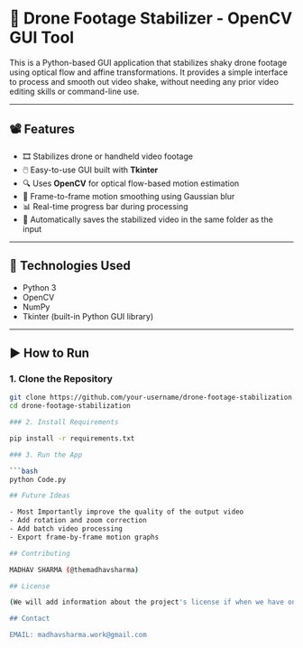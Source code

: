 # 🎥 Drone Footage Stabilizer - OpenCV GUI Tool

This is a Python-based GUI application that stabilizes shaky drone footage using optical flow and affine transformations. It provides a simple interface to process and smooth out video shake, without needing any prior video editing skills or command-line use.

---

## 📽️ Features

- 🎞️ Stabilizes drone or handheld video footage
- 🖱️ Easy-to-use GUI built with **Tkinter**
- 🔍 Uses **OpenCV** for optical flow-based motion estimation
- 🔧 Frame-to-frame motion smoothing using Gaussian blur
- 📊 Real-time progress bar during processing
- 💾 Automatically saves the stabilized video in the same folder as the input

---

## 🔧 Technologies Used

- Python 3
- OpenCV
- NumPy
- Tkinter (built-in Python GUI library)

---

## ▶️ How to Run

### 1. Clone the Repository

```bash
git clone https://github.com/your-username/drone-footage-stabilization.git
cd drone-footage-stabilization

### 2. Install Requirements

pip install -r requirements.txt

### 3. Run the App

```bash
python Code.py

## Future Ideas

- Most Importantly improve the quality of the output video
- Add rotation and zoom correction
- Add batch video processing
- Export frame-by-frame motion graphs

## Contributing

MADHAV SHARMA (@themadhavsharma)

## License

(We will add information about the project's license if when we have one.)

## Contact

EMAIL: madhavsharma.work@gmail.com
